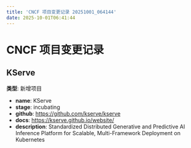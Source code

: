```yaml
---
title: 'CNCF 项目变更记录 20251001_064144'
date: 2025-10-01T06:41:44
---
```


# CNCF 项目变更记录

## KServe
**类型**: 新增项目

- **name**: KServe
- **stage**: incubating
- **github**: https://github.com/kserve/kserve
- **docs**: https://kserve.github.io/website/
- **description**: Standardized Distributed Generative and Predictive AI Inference Platform for Scalable, Multi-Framework Deployment on Kubernetes


